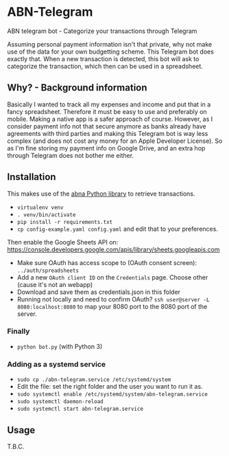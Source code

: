 # ABN-Telegram
ABN telegram bot - Categorize your transactions through Telegram

Assuming personal payment information isn't that private, why not make use of the data
for your own budgetting scheme. This Telegram bot does exactly that. When a new transaction
is detected, this bot will ask to categorize the transaction, which then can be used in a 
spreadsheet. 
## Why? - Background information
Basically I wanted to track all my expenses and income and put that in a fancy spreadsheet. 
Therefore it must be easy to use and preferably on mobile. Making a native app is a safer
approach of course. However, as I consider payment info not that secure anymore as banks 
already have agreements with third parties and making this Telegram bot is way less complex
(and does not cost any money for an Apple Developer License). So as I'm fine storing 
my payment info on Google Drive, and an extra hop through Telegram does not bother me either.

## Installation
This makes use of the [abna Python library](https://github.com/djc/abna) to retrieve 
transactions.   
* `virtualenv venv`
* `. venv/bin/activate`
* `pip install -r requirements.txt`  
* `cp config-example.yaml config.yaml` and edit that to your preferences.  

Then enable the Google Sheets API on: https://console.developers.google.com/apis/library/sheets.googleapis.com  
* Make sure OAuth has access scope to (OAuth consent screen): `../auth/spreadsheets `
* Add a new `OAuth client ID` on the `Credentials` page. Choose other (cause it's not an webapp)
* Download and save them as credentials.json in this folder
* Running not locally and need to confirm OAuth? `ssh user@server -L 8080:localhost:8080` to map
your 8080 port to the 8080 port of the server.


### Finally
* `python bot.py` (with Python 3)

### Adding as a systemd service
* `sudo cp ./abn-telegram.service /etc/systemd/system`
* Edit the file: set the right folder and the user you want to run it as.
* `sudo systemctl enable /etc/systemd/system/abn-telegram.service`
* `sudo systemctl daemon-reload`
* `sudo systemctl start abn-telegram.service`

## Usage
T.B.C.